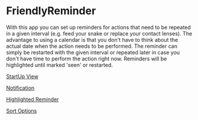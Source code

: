 # FriendlyReminder

With this app you can set up reminders for actions that need to be repeated in a given interval 
(e.g. feed your snake or replace your contact lenses). The advantage to using a calendar is 
that you don't have to think about the actual date when the action needs to be performed. The reminder can simply be restarted 
with the given interval or repeated later in case you don't have time to perform the action right now. 
Reminders will be highlighted until marked 'seen' or restarted.


[StartUp View](screenshots/screenshot1)

[Notification](screenshots/screenshot2)

[Highlighted Reminder](screenshots/screenshot3)

[Sort Options](screenshots/screenshot4)




